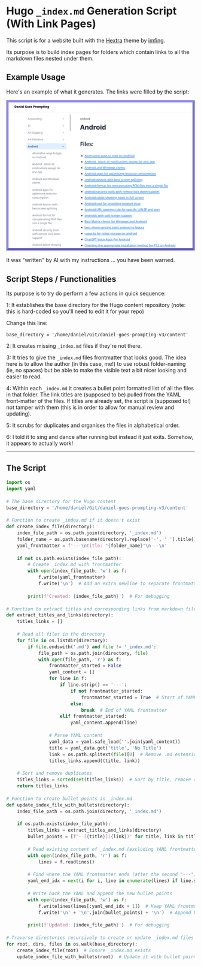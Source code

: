 # Hugo `_index.md` Generation Script (With Link Pages)

This script is for a website built with the [Hextra](https://imfing.github.io/hextra/) theme by [imfing](https://github.com/imfing).

Its purpose is to build index pages for folders which contain links to all the markdown files nested under them. 

## Example Usage

Here's an example of what it generates. The links were filled by the script:

![alt text](../images/1.png)

It was "written" by AI with my instructions ... you have been warned.

## Script Steps / Functionalities

Its purpose is to try do perform a few actions in quick sequence:

1: It establishes the base directory for the Hugo content repository (note: this is hard-coded so you'll need to edit it for your repo)  

Change this line:

```
base_directory = '/home/daniel/Git/daniel-goes-prompting-v3/content'
```

2: It creates missing `_index.md` files if they're not there. 

3: It tries to give the `_index.md` files frontmatter that looks good. The idea here is to allow the author (in this case, me!) to use robust folder-naming (ie, no spaces) but be able to make the visible text a bit nicer looking and easier to read. 

4: Within each `_index.md` it creates a bullet point formatted list of all the files in that folder. The link titles are (supposed to be) pulled from the YAML front-matter of the files. If titles are already set, the script is (supposed to!) not tamper with them (this is in order to allow for manual review and updating).

5: It scrubs for duplicates and organises the files in alphabetical order. 

6: I told it to sing and dance after running but instead it just exits. Somehow, it appears to actually work!

---

## The Script

```python
import os
import yaml

# The base directory for the Hugo content
base_directory = '/home/daniel/Git/daniel-goes-prompting-v3/content'

# Function to create _index.md if it doesn't exist
def create_index_file(directory):
    index_file_path = os.path.join(directory, '_index.md')
    folder_name = os.path.basename(directory).replace('-', ' ').title()
    yaml_frontmatter = f'---\ntitle: "{folder_name}"\n---\n'

    if not os.path.exists(index_file_path):
        # Create _index.md with frontmatter
        with open(index_file_path, 'w') as f:
            f.write(yaml_frontmatter)
            f.write('\n')  # Add an extra newline to separate frontmatter from content

        print(f'Created: {index_file_path}')  # For debugging

# Function to extract titles and corresponding links from markdown files
def extract_titles_and_links(directory):
    titles_links = []
    
    # Read all files in the directory
    for file in os.listdir(directory):
        if file.endswith('.md') and file != '_index.md':
            file_path = os.path.join(directory, file)
            with open(file_path, 'r') as f:
                frontmatter_started = False
                yaml_content = []
                for line in f:
                    if line.strip() == '---':
                        if not frontmatter_started:
                            frontmatter_started = True  # Start of YAML frontmatter
                        else:
                            break  # End of YAML frontmatter
                    elif frontmatter_started:
                        yaml_content.append(line)
                
                # Parse YAML content
                yaml_data = yaml.safe_load(''.join(yaml_content))
                title = yaml_data.get('title', 'No Title')
                link = os.path.splitext(file)[0]  # Remove .md extension for link
                titles_links.append((title, link))

    # Sort and remove duplicates
    titles_links = sorted(set(titles_links))  # Sort by title, remove duplicates
    return titles_links

# Function to create bullet points in _index.md
def update_index_file_with_bullets(directory):
    index_file_path = os.path.join(directory, '_index.md')
    
    if os.path.exists(index_file_path):
        titles_links = extract_titles_and_links(directory)
        bullet_points = [f'- [{title}]({link})' for title, link in titles_links]

        # Read existing content of _index.md (excluding YAML frontmatter)
        with open(index_file_path, 'r') as f:
            lines = f.readlines()

        # Find where the YAML frontmatter ends (after the second "---")
        yaml_end_idx = next(i for i, line in enumerate(lines) if line.strip() == '---' and i > 0)
        
        # Write back the YAML and append the new bullet points
        with open(index_file_path, 'w') as f:
            f.writelines(lines[:yaml_end_idx + 1])  # Keep YAML frontmatter intact
            f.write('\n' + '\n'.join(bullet_points) + '\n')  # Append bullet points

        print(f'Updated: {index_file_path}')  # For debugging

# Traverse directories recursively to create or update _index.md files
for root, dirs, files in os.walk(base_directory):
    create_index_file(root)  # Ensure _index.md exists
    update_index_file_with_bullets(root)  # Update it with bullet points
```